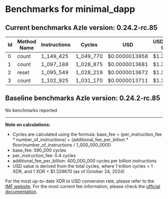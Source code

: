 # Benchmarks for minimal_dapp

## Current benchmarks Azle version: 0.24.2-rc.85

| Id  | Method Name | Instructions | Cycles    | USD           | USD/Million Calls |
| --- | ----------- | ------------ | --------- | ------------- | ----------------- |
| 0   | count       | 1_149_425    | 1_049_770 | $0.0000013958 | $1.39             |
| 1   | count       | 1_097_188    | 1_028_875 | $0.0000013681 | $1.36             |
| 2   | reset       | 1_095_549    | 1_028_219 | $0.0000013672 | $1.36             |
| 3   | count       | 1_102_925    | 1_031_170 | $0.0000013711 | $1.37             |

## Baseline benchmarks Azle version: 0.24.2-rc.85

No benchmarks reported

---

**Note on calculations:**

-   Cycles are calculated using the formula: base_fee + (per_instruction_fee \* number_of_instructions) + (additional_fee_per_billion \* floor(number_of_instructions / 1_000_000_000))
-   base_fee: 590_000 cycles
-   per_instruction_fee: 0.4 cycles
-   additional_fee_per_billion: 400_000_000 cycles per billion instructions
-   USD value is derived from the total cycles, where 1 trillion cycles = 1 XDR, and 1 XDR = $1.329670 (as of October 24, 2024)

For the most up-to-date XDR to USD conversion rate, please refer to the [IMF website](https://www.imf.org/external/np/fin/data/rms_sdrv.aspx).
For the most current fee information, please check the [official documentation](https://internetcomputer.org/docs/current/developer-docs/gas-cost#execution).
